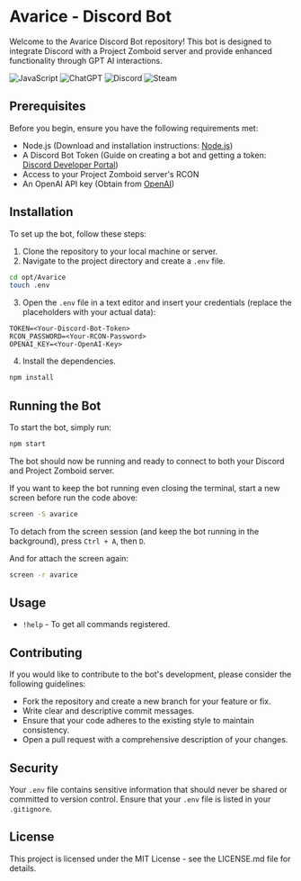 # Avarice - Discord Bot

Welcome to the Avarice Discord Bot repository! This bot is designed to integrate Discord with a Project Zomboid server and provide enhanced functionality through GPT AI interactions.

![JavaScript](https://img.shields.io/badge/JavaScript-%23F7DF1E.svg?style=for-the-badge&logo=javascript&logoColor=black)
![ChatGPT](https://img.shields.io/badge/chatGPT-74aa9c?style=for-the-badge&logo=openai&logoColor=white)
![Discord](https://img.shields.io/badge/Discord-%235865F2.svg?style=for-the-badge&logo=discord&logoColor=white)
![Steam](https://img.shields.io/badge/steam-%23000000.svg?style=for-the-badge&logo=steam&logoColor=white)

## Prerequisites

Before you begin, ensure you have the following requirements met:

- Node.js (Download and installation instructions: [Node.js](https://nodejs.org/))
- A Discord Bot Token (Guide on creating a bot and getting a token: [Discord Developer Portal](https://discord.com/developers/docs/intro))
- Access to your Project Zomboid server's RCON
- An OpenAI API key (Obtain from [OpenAI](https://openai.com/api/))

## Installation

To set up the bot, follow these steps:

1. Clone the repository to your local machine or server.
2. Navigate to the project directory and create a `.env` file.

```sh
cd opt/Avarice
touch .env
```

3. Open the `.env` file in a text editor and insert your credentials (replace the placeholders with your actual data):

```env
TOKEN=<Your-Discord-Bot-Token>
RCON_PASSWORD=<Your-RCON-Password>
OPENAI_KEY=<Your-OpenAI-Key>
```

4. Install the dependencies.

```sh
npm install
```

## Running the Bot

To start the bot, simply run:

```sh
npm start
```

The bot should now be running and ready to connect to both your Discord and Project Zomboid server.

If you want to keep the bot running even closing the terminal, start a new screen before run the code above:

```sh
screen -S avarice
```

To detach from the screen session (and keep the bot running in the background), press `Ctrl + A`, then `D`.

And for attach the screen again:

```sh
screen -r avarice
```

## Usage

- `!help` - To get all commands registered.

## Contributing

If you would like to contribute to the bot's development, please consider the following guidelines:

- Fork the repository and create a new branch for your feature or fix.
- Write clear and descriptive commit messages.
- Ensure that your code adheres to the existing style to maintain consistency.
- Open a pull request with a comprehensive description of your changes.

## Security

Your `.env` file contains sensitive information that should never be shared or committed to version control. Ensure that your `.env` file is listed in your `.gitignore`.

## License

This project is licensed under the MIT License - see the LICENSE.md file for details.
